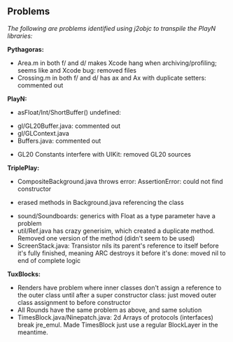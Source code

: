## Problems ##

*The following are problems identified using j2objc to transpile the PlayN libraries:*

**Pythagoras:**
* Area.m in both f/ and d/ makes Xcode hang when archiving/profiling; seems like and Xcode bug: removed files
* Crossing.m in both f/ and d/ has ax and Ax with duplicate setters: commented out

**PlayN:**
* asFloat/Int/ShortBuffer() undefined:
 - gl/GL20Buffer.java: commented out
 - gl/GLContext.java
 - Buffers.java: commented out
* GL20 Constants interfere with UIKit: removed GL20 sources

**TriplePlay:**
* CompositeBackground.java throws error: AssertionError: could not find constructor
 - erased methods in Background.java referencing the class 
* sound/Soundboards: generics with Float as a type parameter have a problem
* util/Ref.java has crazy generisim, which created a duplicate method. Removed one version of the method (didn't seem to be used)
* ScreenStack.java: Transistor nils its parent's reference to itself before it's fully finished, meaning ARC destroys it before it's done: moved nil to end of complete logic

**TuxBlocks:**
* Renders have problem where inner classes don't assign a reference to the outer class until after a super constructor class: just moved outer class assignment to before constructor
* All Rounds have the same problem as above, and same solution
* TimesBlock.java/Ninepatch.java: 2d Arrays of protocols (interfaces) break jre_emul. Made TimesBlock just use a regular BlockLayer in the meantime.
